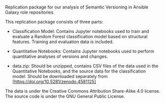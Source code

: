 Replication package for our analysis of Semantic Versioning in Ansible Galaxy role repositories.

This replication package consists of three parts:

- Classification Model: Contains Jupyter notebooks used to train and evaluate a Random Forest classification model based on structural features. Training and evaluation data is included.

- Quantitative Notebooks: Contains Jupyter notebooks used to perform quantitative analyses of versions and changes.

- data.zip: Should be unzipped, contains CSV files of the data used in the Quantitative Notebooks, and the source data for the classification model. Should be downloaded separately from [https://doi.org/10.5281/zenodo.4581125]

The data is under the Creative Commons Attribution Share-Alike 4.0 license. The source code is under the GNU General Public License.
